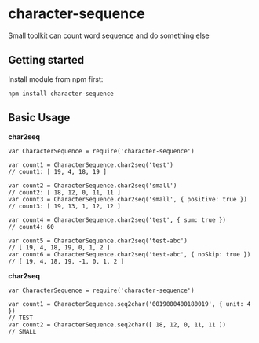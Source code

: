# character-sequence

Small toolkit can count word sequence and do something else

## Getting started

Install module from npm first:
```
npm install character-sequence
```

## Basic Usage

**char2seq**
```
var CharacterSequence = require('character-sequence')

var count1 = CharacterSequence.char2seq('test')
// count1: [ 19, 4, 18, 19 ]

var count2 = CharacterSequence.char2seq('small')
// count2: [ 18, 12, 0, 11, 11 ]
var count3 = CharacterSequence.char2seq('small', { positive: true })
// count3: [ 19, 13, 1, 12, 12 ]

var count4 = CharacterSequence.char2seq('test', { sum: true })
// count4: 60

var count5 = CharacterSequence.char2seq('test-abc')
// [ 19, 4, 18, 19, 0, 1, 2 ]
var count6 = CharacterSequence.char2seq('test-abc', { noSkip: true })
// [ 19, 4, 18, 19, -1, 0, 1, 2 ]
```

**char2seq**
```
var CharacterSequence = require('character-sequence')

var count1 = CharacterSequence.seq2char('0019000400180019', { unit: 4 })
// TEST
var count2 = CharacterSequence.seq2char([ 18, 12, 0, 11, 11 ])
// SMALL
```
